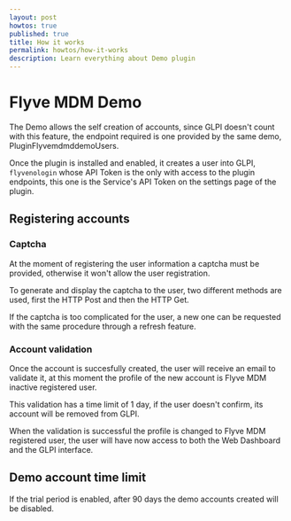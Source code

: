 ```yaml
---
layout: post
howtos: true
published: true
title: How it works
permalink: howtos/how-it-works
description: Learn everything about Demo plugin
---
```


# Flyve MDM Demo

The Demo allows the self creation of accounts, since GLPI doesn't count with this feature, the endpoint required is one provided by the same demo, PluginFlyvemdmddemoUsers.

Once the plugin is installed and enabled, it creates a user into GLPI, ```flyvenologin``` whose API Token is the only with access to the plugin endpoints, this one is the Service's API Token on the settings page of the plugin.

## Registering accounts

### Captcha

At the moment of registering the user information a captcha must be provided, otherwise it won't allow the user registration.

To generate and display the captcha to the user, two different methods are used, first the HTTP Post and then the HTTP Get.

If the captcha is too complicated for the user, a new one can be requested with the same procedure through a refresh feature.

### Account validation

Once the account is succesfully created, the user will receive an email to validate it, at this moment the profile of the new account is Flyve MDM inactive registered user.

This validation has a time limit of 1 day, if the user doesn't confirm, its account will be removed from GLPI.

When the validation is successful the profile is changed to Flyve MDM registered user, the user will have now access to both the Web Dashboard and the GLPI interface.

## Demo account time limit

If the trial period is enabled, after 90 days the demo accounts created will be disabled.